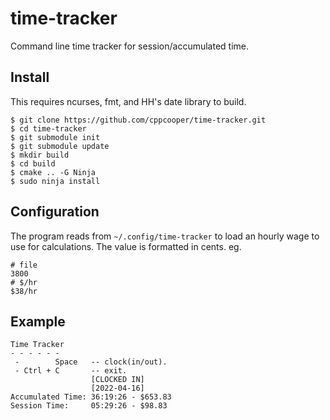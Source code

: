 # time-tracker
Command line time tracker for session/accumulated time.

## Install
This requires ncurses, fmt, and HH's date library to build.

```shell
$ git clone https://github.com/cppcooper/time-tracker.git
$ cd time-tracker
$ git submodule init
$ git submodule update
$ mkdir build
$ cd build
$ cmake .. -G Ninja
$ sudo ninja install
```

## Configuration
The program reads from `~/.config/time-tracker` to load an hourly wage to use for calculations. The value is formatted in cents. eg.
```
# file
3800
# $/hr
$38/hr
```

## Example
```
Time Tracker
- - - - - -
 -        Space   -- clock(in/out).
 - Ctrl + C       -- exit.
                  [CLOCKED IN]
                  [2022-04-16]
Accumulated Time: 36:19:26 - $653.83
Session Time:     05:29:26 - $98.83
```
